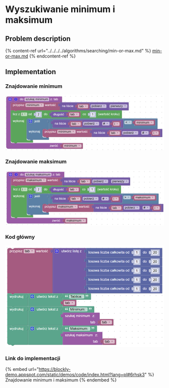# Wyszukiwanie minimum i maksimum

## Problem description

{% content-ref url="../../../../algorithms/searching/min-or-max.md" %}
[min-or-max.md](../../../../algorithms/searching/min-or-max.md)
{% endcontent-ref %}

## Implementation

### Znajdowanie minimum

![](../../../../.gitbook/assets/minimum.png)

### Znajdowanie maksimum

![](../../../../.gitbook/assets/maximum.png)

### Kod główny

![](../../../../.gitbook/assets/min_max_main.png)

### Link do implementacji

{% embed url="https://blockly-demo.appspot.com/static/demos/code/index.html?lang=pl#6rhsk3" %}
Znajdowanie minimum i maksimum
{% endembed %}

